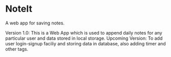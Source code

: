 # NoteIt
A web app for saving notes.

Version 1.0: This is a Web App which is used to append daily notes for any particular user and data stored in local storage.
Upcoming Version: To add user login-signup faciliy and storing data in database, also adding timer and other tags.
